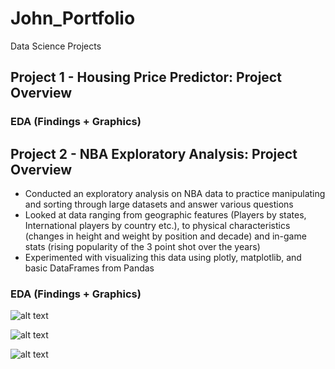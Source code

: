 # John_Portfolio
 Data Science Projects
 
## Project 1 - Housing Price Predictor: Project Overview 
 
 
### EDA (Findings + Graphics) 
 
## Project 2 - NBA Exploratory Analysis: Project Overview

- Conducted an exploratory analysis on NBA data to practice manipulating and sorting through large datasets and answer various questions
- Looked at data ranging from geographic features (Players by states, International players by country etc.), to physical characteristics (changes in height and weight by position and decade) and in-game stats (rising popularity of the 3 point shot over the years)
- Experimented with visualizing this data using plotly, matplotlib, and basic DataFrames from Pandas


### EDA (Findings + Graphics) 
![alt text](https://github.com/jcamer68/NBA_Exploratory/blob/master/Graphics/Players%20by%20Country%20(Outside%20US).png "Players by Country (Outside US)")


![alt text](https://github.com/jcamer68/NBA_Exploratory/blob/master/Graphics/Players%20by%20State%20(Within%20US).png "Players by State (Within US)")


![alt text](https://github.com/jcamer68/NBA_Exploratory/blob/master/Graphics/Players%20by%20US%20(Within%20US).png "Players by college (Within US)")

